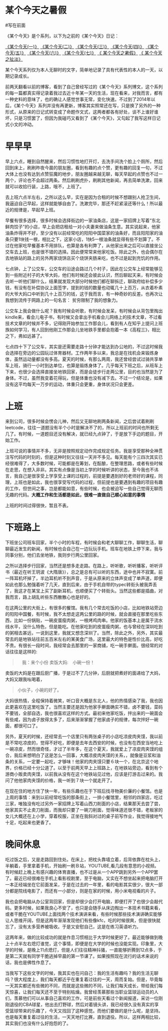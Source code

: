 # 某个今天之暑假



#写在前面

《某个今天》是个系列，以下为之前的《某个今天》日记：

[《某个今天(一)》](http://blog.sina.com.cn/s/blog_63a3d9b70101cy5b.html)
[《某个今天(二)》](http://blog.sina.com.cn/s/blog_63a3d9b70101d5s8.html)
[《某个今天(三)》](http://blog.sina.com.cn/s/blog_63a3d9b70101dxfk.html)
[《某个今天(四)》](http://blog.sina.com.cn/s/blog_63a3d9b70101dq2q.html)
[《某个今天(五)》](http://blog.sina.com.cn/s/blog_63a3d9b70101emid.html)
[《某个今天(六)》](http://blog.sina.com.cn/s/blog_63a3d9b70101fe6y.html)
[《某个今天(七)》](http://blog.sina.com.cn/s/blog_63a3d9b70101h8r9.html)
[《 某个今天之暑假》](http://hktkdy.com/2014/08/25/201408/082510/)
[《 某个今天之扯淡》](https://www.jianshu.com/p/8122d75812c7)

某个今天系列仅为本人无聊时的文字，简单地记录了具有代表性的本人的一天，以期记录成长。


前两天翻看以前的博客，看到了自己曾经写过的《某个今天》系列博文，这个系列的每一篇都真实得记录着我过去近十年某一天的生活，现在看来，对我而言，都有一种史料的意味了，也的确让人感觉世事无常，变化快速。不过到了2014年以后，《某个今天》系列并没有再更新，博客其实照常还在写，只是换了另外的一种形式，从原来的日记式转变成了命题作文式，这两者都各有好处，谈不上谁好谁坏，只是习惯罢了，但因为我碰巧又看到了《某个今天》，又勾起了我写这样日记式小文的冲动。

# 早早早

早上六点，睡到自然醒来，然后习惯性地打开灯，去洗手间洗个脸上个厕所，然后回到床上，刷刷昨夜今晨的朋友圈，看到有趣的点个赞，更有趣的回复一句，不过大体上也没有达到点赞狂魔的地步，朋友圈越来越无聊，每天早起的点赞也不过一两个，评论也不会超过两条。然后刷刷虎扑，刷刷其他新闻，再去简单洗漱，回来就可以收拾行装，上路，哦不，上班了。

去上班六点半左右，之所以这么早，实在是因为合租的时候不想跟别人抢卫生间，我逼迫自己早起，这样就能够自由了。洗漱完毕，那还不赶紧滚还等什么！所以最近的规律是，早起早上班。

早餐有很多选择，很多时候会选择街边的一家油条店，这是一家招牌上写着“东北鲜肉饺子”的小店，早上会把店租给一对小夫妻来做油条生意。其实说起来，他家油条炸得并不好，至少没有以前经常吃的阳阳中国菜家的油条好，而且阳阳家的油条只要1块钱一根，相比之下，这家小店，1快5一根油条就显得有些不划算了。不过在他家吃早餐基本不用排队，也算是各有利弊了，从他家出来之后可以直接坐公交车去上班，也是很不错的选择。因此便常常来他家吃饭。除此之外，也会偶尔在去地铁站的路上的另外两家烧饼店买个烧饼夹肠来吃，也不过是起到充饥的作用。

七点钟，上了公交车，公交车的沿途会路过几个村子，因此在公交车上经常能够见到一些附近村子的大爷大妈，他们有时候还会彼此认识，然后聊起天来，有时候会去听一听他们聊什么，结果就发现大部分时候他们都在聊拆迁，聊政府给补偿多少钱，有没有在补偿协议上面签字，提到的钱的数量也动辄几十上百万，从衣着朴素的大爷大妈口中听到几十上百万的钱，这于我而言，有一种奇妙的反差。也再次让我想到流传于网路上的一句名言： 贫穷限制了我的想象力。

公交车上我会做什么呢？我有时候会听歌，有时候会发呆，有时候会从背包里掏出kindle来，看会儿电子书，有时候又会拿出手机看会儿网络上的技术文章，不过看技术文章的时候并不多，记得刚开始参加工作那会儿，看到有人在知乎上提问上班族如何学习，有人回到他刚工作那会儿坐地铁手里都会抱着一本《高程三》，相比之下，弗如远甚了。

七点四十下了公交车，其实是还需要走路十分钟才能达到办公地的，不过这时候我会选择在旁边的公园玩过体育器材。工作两年多以来，我总是在找机会来锻炼身体，虽然运动量都没有多高。夏天的时候，有那么两周，我还曾经尝试过骑共享单车上班，骑行一小时到达单位，也算是锻炼身体了。几乎每天下班之后，从班车上下来，也很少会选择直接坐地铁回家，而是会徒步行走两公里，目的也当然是为了身体。不过，虽然我变着花得玩，但是体重也没有减下去。不过一个结论是，如果没有这平均每天一万步的运动，体重只会更重，身体状况只会更差。



#  上班

来到公司，很多时候会愣会儿神，然后又无聊地刷两条新闻，之后尝试着刷刷leetcode，往往一道题没有半个小时是解决不了的，所以上班前的时间也所剩无几了。有时候，一道题目还没有解决，就已经九点钟了，于是放下手边的题目，开始工作。

上班可说的事情并不多，无非是按照规定动作完成规定任务。我是享受那种全神贯注写代码的时刻的，但是这种时刻又往往一天并不多见。每天能有个三四次其实已经很难得了，大多数时候，可能都是在筹划，在酝酿，在整理思路，或者有些时候在走思，在想入非非。其实有点像是当初上学的时候听讲的状态，至今我也不讳言，我自己是很享受上学享受上课的过程的，前提是要遇到好的老师好的课程，同理，上班也是如此，我也很享受写代码的过程，但前提也是要遇到有趣的项目有趣的工作，但世间之事，岂是都能如意，有些时候，也会被迫写一些自己觉得无聊而无趣的代码。**大概工作和生活都是如此，很难一直做自己顺心如意的事情**


上班的时间过得很快，暂且不表。


# 下班路上

下班坐公司班车回家，半个小时的车程，有时候会和老大聊聊工作，聊聊生活，聊聊最近发生的新闻，有时候也会自己在一边玩玩手机。班车在地铁上停下来，我与同事分别，他们去坐地铁，我则步行两公里回家。

之所以选择步行回家，当然还是想多走走路。在路上，听听歌，听听播客，听听评书（最近在听王玥波《大隋唐》），总之是总有可以听的东西，途中也并不寂寞。前一阵耳机坏掉了，半边耳机听不到声音，于是从原来的立体声变成了单声道，即便如此也那么勉强着听了几天，直到后来，由于手机自带的typec转街头被我弄丢了，我这才在某宝上买了副新耳机，也顺便买了个转街头。当然这些都是插曲，对我而言，路上胡乱听些东西散散心也是好的。

在这两公里的大街上，有很多的餐馆。我有几个常去吃饭的小店，比如地铁站旁边的阳阳中国餐，有时候，我不太想走这两公里的路的时候，就会直接在那里吃些东西，比如一份锅贴，一碗皮蛋瘦肉粥，一根烤鸡肉串。他家的饭基本上是属于流水线水平，没什么特色，但是能吃。在他家吃到的皮蛋瘦肉粥，也与曾经在深圳吃到的粥相去甚远，一说到这里，我就又想念深圳了。当然，除此之外，另外，其实最常去的是地铁站往前五百米左右的某美食广场，这里最大的特色是性价比高，好吃不贵。有很长一段时间，我经常会去那里的一家商铺，吃一碗手擀面。很经常的对话往往是这样的:

>　我：来个小份
> 卖饭大妈:　小碗一份！

卖饭的大妈是在跟后厨广播，于是过不了几分钟，后厨就把煮好的面递给了大妈，大妈又跟我吆喝着，

> 小伙子，小碗的好了。

大妈很热情，全程保持着微笑，听口音大概是东北人，他的热情感染了我，我也因此更喜欢在这里吃饭了。当然主要还是因为他家手擀面确实不错，卤不要钱，菜码不要钱，全部自选，我也很喜欢这样的方式。最初来他家吃饭，拌出来的一碗面会有些咸，因为卤子放得太多了，后来渐渐掌握了他家卤子的规律，每次拌好一碗面，都很可口了。

另外，夏天的时候，还经常去一个店里只有两张桌子的小店吃凉皮肉夹馍，我以前是不常吃凉皮的，觉得不好吃，即便是去年去西安的时候，也没有在西安当地吃上一碗凉皮，然而很奇怪，才过了半年多，在这个夏天，我就爱上了凉皮肉夹馍的组合，我后来想明白了这是怎么一回事，大概凉皮肉夹馍的关系，，就像是豆浆和油条的关系，一定要一起吃，才够味！他家的肉夹馍只要６块一个，在北京这个地界，价格已经十分公道了。以至于前两天早上上班路上，在地铁站旁边，看到有个游商小贩卖肉夹馍，以前我从没有在这个地铁站见过他，应该是打游击过来的。我问了他他家肉夹馍的价格，我一听到７块一个就走开了。

在现在住的地方住了快一年，有些乐趣也在于下班后找寻物美价廉的小餐馆。也是上周的事情：来到以前经常吃饭的那条街上，一排小餐馆里，相邻的四家店，吃过三家，唯独没有吃过另外一家招牌上写着山西刀削面的小店，结果那天去尝了尝，他家其实不止卖刀削面，而我却只要了一碗刀削面，觉得味道还很不错，老板家的女儿大概还在上小学，穿着校服，正坐在我斜对过的桌子前写作业，我觉得接地气十足，吃起来也更香了。


# 晚间休息

吃过饭之后，又是走路回到住处。在床上，把枕头靠墙立着，后背依靠在枕头上，半躺着，手里拿着手机，开始刷一刷Ｂ站，YOUTUBE,看几段有意思的小视频。有时候赶上晚上有感兴趣的体育直播，也不过是从一个APP跳到另外一个APP罢了。最近已经很难在手机上看影视剧里，至于电脑，又实在不想坐起来把电脑打开一本正经端坐在它前面发呆，于是在过去的一年里，看的电影其实很少，很大一部分都是院线电影了，而还有一小部分，则是在家的时候，用小米电视看的片子。

我也会把电脑从办公室背回家，但是却很少会打开电脑，即便打开了也很少会敲代码。更多时候，如果我良心不安了，也只是会随手从床边掏出一本技术书籍来看，或者干脆在YOUTUBE上面找两个技术演讲来看，有些时候那些技术演讲确实能够让人思维开阔，但是这两年渐渐发现他们有些像kfc，吃的时候很爽，但是很快就忘了，没有太多营养被吸收。于是又安慰自己，这是在练习英语听力。

这两年来，做的比较成功的就是作息习惯相比于大学时候更好了。最近能够做到晚上十点半左右熄灯谁觉，这个事情，即便是在大学的时候也没能实现。印象里，大学的时候，是晚上11点熄灯，但是人们往往精神抖骚，一直能够折腾到12点多，于是第二天就有同学干脆逃掉早晨的第一节课了。如果按照现在流行的话术来说的话，我也是佛性作息了。

当我写下这些文字的时候，我其实也在问自己：我的生活有趣吗？我的生活无聊吗？很大程度上，我们每天都近乎在重复着过往的一天，周而复始。但是，毕竟每一天其实都还有些微的不同，而就是这些微的不同，让我们每天成长，带给我们每天惊喜，让我们每天还不至于特别枯燥。我曾经羡慕那些当职业篮球运动员的人们，羡慕他们可以从事自己喜欢的工作，可是前些天看过个新闻报道，采访一位刚刚退役的CBA球星，他出去打野球，然后对着镜头讲，我已经很久没有真实的享受篮球带来的乐趣了，今天又找回了这种感觉。而他们要做的是什么呢，是坚持。也是每天重复着过往的生活，一天天地打比赛，直到退役。所以，这样两相比较，其实我们也没有什么好抱怨的了。

